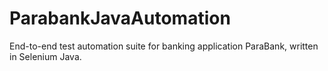 # ParabankJavaAutomation
End-to-end test automation suite for banking application ParaBank, written in Selenium Java. 
